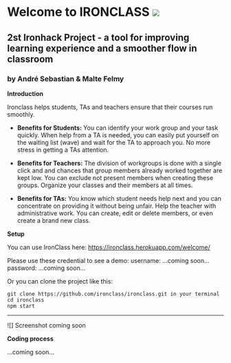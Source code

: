 # Welcome to IRONCLASS ![](https://img.shields.io/badge/Project-%232-blue.svg)
## 2st Ironhack Project - a tool for improving learning experience and a smoother flow in classroom
### by André Sebastian & Malte Felmy

**Introduction**

Ironclass helps students, TAs and teachers ensure that their courses run smoothly.

+ **Benefits for Students:**
You can identify your work group and your task quickly. When help from a TA is needed, you can easily put yourself on the waiting list (wave) and wait for the TA to approach you. No more stress in getting a TAs attention.

+ **Benefits for Teachers:**
The division of workgroups is done with a single click and and chances that group members already worked together are kept low. You can exclude not present members when creating these groups. Organize your classes and their members at all times.

+ **Benefits for TAs:**
You know which student needs help next and you can concentrate on providing it without being unfair. Help the teacher with administrative work. You can create, edit or delete members, or even create a brand new class.

**Setup**

You can use IronClass here: https://ironclass.herokuapp.com/welcome/

Please use these credential to see a demo:
  username: ...coming soon...
  password: ...coming soon...

Or you can clone the project like this:

```
git clone https://github.com/ironclass/ironclass.git in your terminal
cd ironclass
npm start
```

---

![] Screenshot coming soon


**Coding process**

...coming soon...
